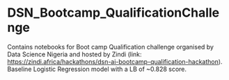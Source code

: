 # DSN_Bootcamp_QualificationChallenge
Contains notebooks for Boot camp Qualification challenge organised by Data Science Nigeria and hosted by Zindi (link: https://zindi.africa/hackathons/dsn-ai-bootcamp-qualification-hackathon).
Baseline Logistic Regression model with a LB of ~0.828 score.


